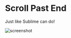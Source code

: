 # Scroll Past End

Just like Sublime can do!

![screenshot](https://raw.github.com/anson0370/scroll-past-end/master/screenshot.png)
